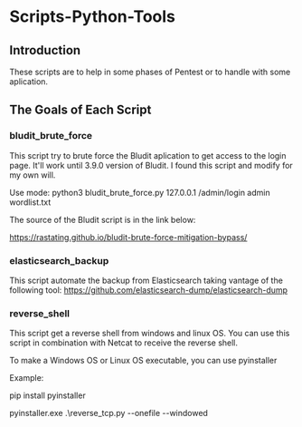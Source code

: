 # Scripts-Python-Tools

## Introduction
These scripts are to help in some phases of Pentest or to handle with some aplication.

## The Goals of Each Script

### bludit_brute_force
This script try to brute force the Bludit aplication to get access to the login page. 
It'll work until 3.9.0 version of Bludit. I found this script and modify for my own will. 

Use mode: python3 bludit_brute_force.py 127.0.0.1 /admin/login admin wordlist.txt

The source of the Bludit script is in the link below:

https://rastating.github.io/bludit-brute-force-mitigation-bypass/

### elasticsearch_backup
This script automate the backup from Elasticsearch taking vantage of the following tool:
https://github.com/elasticsearch-dump/elasticsearch-dump

### reverse_shell
This script get a reverse shell from windows and linux OS. 
You can use this script in combination with Netcat to receive the reverse shell.

To make a Windows OS or Linux OS executable, you can use pyinstaller 

Example:

pip install pyinstaller

pyinstaller.exe .\reverse_tcp.py --onefile --windowed 